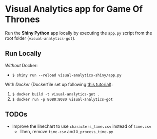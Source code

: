 # Visual Analytics app for Game Of Thrones

Run the **Shiny Python** app locally by executing the `app.py` script from the root folder (`visual-analytics-got`).

## Run Locally

*Without* Docker:
- `$ shiny run --reload visual-analytics-shiny/app.py`

With *Docker* (Dockerfile set up following [this tutorial](https://hosting.analythium.io/containerizing-shiny-for-python-and-shinylive-applications/)):
1. `$ docker build -t visual-analytics-got .`
2. `$ docker run -p 8080:8080 visual-analytics-got`

## TODOs

- Improve the linechart to use `characters_time.csv` instead of `time.csv`
    - Then, remove `time.csv` and `X_process_time.py`
